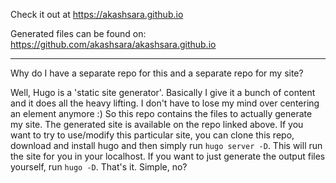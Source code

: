Check it out at https://akashsara.github.io

Generated files can be found on: https://github.com/akashsara/akashsara.github.io

---

Why do I have a separate repo for this and a separate repo for my site?

Well, Hugo is a 'static site generator'. Basically I give it a bunch of content and it does all the heavy lifting. I don't have to lose my mind over centering an element anymore :)
So this repo contains the files to actually generate my site. The generated site is available on the repo linked above. If you want to try to use/modify this particular site, you can clone this repo, download and install hugo and then simply run `hugo server -D`. This will run the site for you in your localhost. If you want to just generate the output files yourself, run `hugo -D`. That's it. Simple, no?